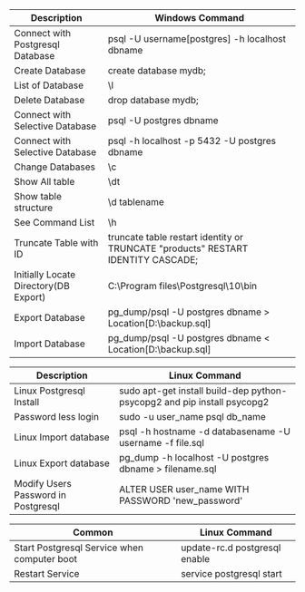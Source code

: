 | Description | Windows Command |
| --- | --- |
|Connect with Postgresql Database|psql -U username[postgres] -h localhost dbname |
| Create Database| create database mydb; |
| List of Database|\l|
| Delete Database|drop database mydb;|
|Connect with Selective Database|psql -U postgres dbname|
|Connect with Selective Database|psql -h localhost -p 5432 -U postgres dbname|
|Change Databases|\c|
|Show All table|\dt|
|Show table structure|\d tablename|
|See Command List|\h|
|Truncate Table with ID|truncate table restart identity or TRUNCATE "products" RESTART IDENTITY CASCADE;|
|Initially Locate Directory(DB Export)|C:\Program files\Postgresql\10\bin|
| Export Database| pg_dump/psql -U postgres dbname > Location[D:\backup.sql] | 
| Import Database|pg_dump/psql -U postgres dbname < Location[D:\backup.sql]|

| Description | Linux Command |
| --- | --- |
|Linux Postgresql Install|sudo apt-get install build-dep python-psycopg2 and pip install psycopg2|
|Password less login |sudo -u user_name psql db_name|
|Linux Import database|psql -h hostname -d databasename -U username -f file.sql|
|Linux Export database|pg_dump -h localhost -U postgres dbname > filename.sql|
|Modify Users Password in Postgresql|ALTER USER user_name WITH PASSWORD 'new_password'

| Common | Linux Command |
| --- | --- |
| Start Postgresql Service when computer boot | update-rc.d postgresql enable |
| Restart Service | service postgresql start |



